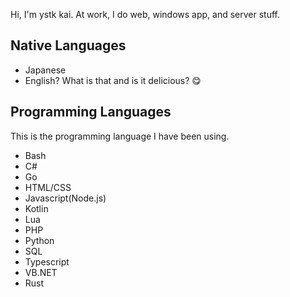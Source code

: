 Hi, I'm ystk kai.
At work, I do web, windows app, and server stuff.

## Native Languages

- Japanese
- English? What is that and is it delicious? 😋

## Programming Languages

This is the programming language I have been using.

- Bash
- C#
- Go
- HTML/CSS
- Javascript(Node.js)
- Kotlin
- Lua
- PHP
- Python
- SQL
- Typescript
- VB.NET
- Rust

